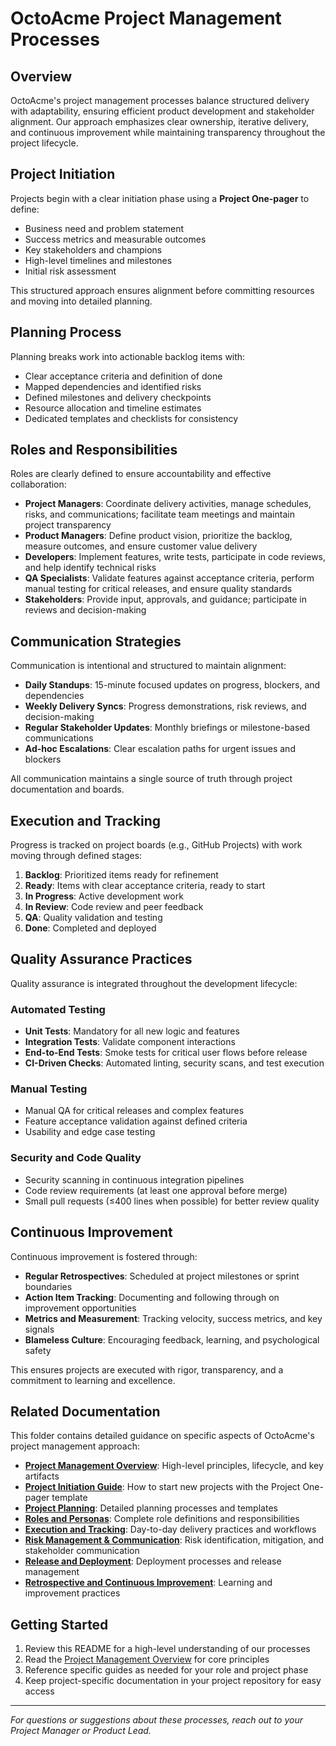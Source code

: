 # OctoAcme Project Management Processes

## Overview

OctoAcme's project management processes balance structured delivery with adaptability, ensuring efficient product development and stakeholder alignment. Our approach emphasizes clear ownership, iterative delivery, and continuous improvement while maintaining transparency throughout the project lifecycle.

## Project Initiation

Projects begin with a clear initiation phase using a **Project One-pager** to define:
- Business need and problem statement
- Success metrics and measurable outcomes
- Key stakeholders and champions
- High-level timelines and milestones
- Initial risk assessment

This structured approach ensures alignment before committing resources and moving into detailed planning.

## Planning Process

Planning breaks work into actionable backlog items with:
- Clear acceptance criteria and definition of done
- Mapped dependencies and identified risks
- Defined milestones and delivery checkpoints
- Resource allocation and timeline estimates
- Dedicated templates and checklists for consistency

## Roles and Responsibilities

Roles are clearly defined to ensure accountability and effective collaboration:

- **Project Managers**: Coordinate delivery activities, manage schedules, risks, and communications; facilitate team meetings and maintain project transparency
- **Product Managers**: Define product vision, prioritize the backlog, measure outcomes, and ensure customer value delivery
- **Developers**: Implement features, write tests, participate in code reviews, and help identify technical risks
- **QA Specialists**: Validate features against acceptance criteria, perform manual testing for critical releases, and ensure quality standards
- **Stakeholders**: Provide input, approvals, and guidance; participate in reviews and decision-making

## Communication Strategies

Communication is intentional and structured to maintain alignment:

- **Daily Standups**: 15-minute focused updates on progress, blockers, and dependencies
- **Weekly Delivery Syncs**: Progress demonstrations, risk reviews, and decision-making
- **Regular Stakeholder Updates**: Monthly briefings or milestone-based communications
- **Ad-hoc Escalations**: Clear escalation paths for urgent issues and blockers

All communication maintains a single source of truth through project documentation and boards.

## Execution and Tracking

Progress is tracked on project boards (e.g., GitHub Projects) with work moving through defined stages:

1. **Backlog**: Prioritized items ready for refinement
2. **Ready**: Items with clear acceptance criteria, ready to start
3. **In Progress**: Active development work
4. **In Review**: Code review and peer feedback
5. **QA**: Quality validation and testing
6. **Done**: Completed and deployed

## Quality Assurance Practices

Quality assurance is integrated throughout the development lifecycle:

### Automated Testing
- **Unit Tests**: Mandatory for all new logic and features
- **Integration Tests**: Validate component interactions
- **End-to-End Tests**: Smoke tests for critical user flows before release
- **CI-Driven Checks**: Automated linting, security scans, and test execution

### Manual Testing
- Manual QA for critical releases and complex features
- Feature acceptance validation against defined criteria
- Usability and edge case testing

### Security and Code Quality
- Security scanning in continuous integration pipelines
- Code review requirements (at least one approval before merge)
- Small pull requests (≤400 lines when possible) for better review quality

## Continuous Improvement

Continuous improvement is fostered through:

- **Regular Retrospectives**: Scheduled at project milestones or sprint boundaries
- **Action Item Tracking**: Documenting and following through on improvement opportunities
- **Metrics and Measurement**: Tracking velocity, success metrics, and key signals
- **Blameless Culture**: Encouraging feedback, learning, and psychological safety

This ensures projects are executed with rigor, transparency, and a commitment to learning and excellence.

## Related Documentation

This folder contains detailed guidance on specific aspects of OctoAcme's project management approach:

- **[Project Management Overview](octoacme-project-management-overview.md)**: High-level principles, lifecycle, and key artifacts
- **[Project Initiation Guide](octoacme-project-initiation.md)**: How to start new projects with the Project One-pager template
- **[Project Planning](octoacme-project-planning.md)**: Detailed planning processes and templates
- **[Roles and Personas](octoacme-roles-and-personas.md)**: Complete role definitions and responsibilities
- **[Execution and Tracking](octoacme-execution-and-tracking.md)**: Day-to-day delivery practices and workflows
- **[Risk Management & Communication](octoacme-risks-and-communication.md)**: Risk identification, mitigation, and stakeholder communication
- **[Release and Deployment](octoacme-release-and-deployment.md)**: Deployment processes and release management
- **[Retrospective and Continuous Improvement](octoacme-retrospective-and-continuous-improvement.md)**: Learning and improvement practices

## Getting Started

1. Review this README for a high-level understanding of our processes
2. Read the [Project Management Overview](octoacme-project-management-overview.md) for core principles
3. Reference specific guides as needed for your role and project phase
4. Keep project-specific documentation in your project repository for easy access

---

*For questions or suggestions about these processes, reach out to your Project Manager or Product Lead.*
